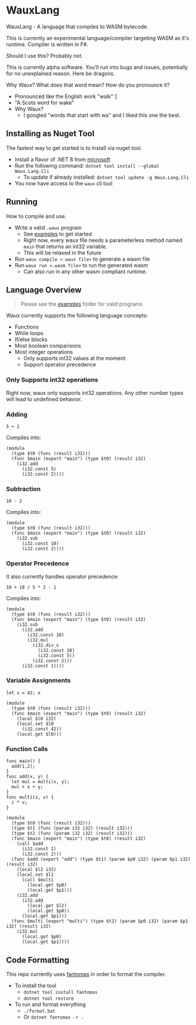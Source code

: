 # WauxLang

WauxLang - A language that compiles to WASM bytecode.

This is currently an experimental language/compiler targeting WASM as it's runtime. Compiler is written in F#.

Should I use this? Probably not.

This is currently alpha software. You'll run into bugs and issues, potentially for no unexplained reason. Here be dragons.

Why Waux? What does that word mean? How do you pronounce it?
  * Pronounced like the English work "walk" [1](https://www.collinsdictionary.com/us/dictionary/english/wauk)
  * "A Scots word for wake"
  * Why Waux?
    * I googled "words that start with wa" and I liked this one the best.

## Installing as Nuget Tool

The fastest way to get started is to install via nuget tool.

* Install a flavor of .NET 8 from [microsoft](https://dotnet.microsoft.com/en-us/download)
* Run the following command: `dotnet tool install --global Waux.Lang.Cli`
  * To update if already installed: `dotnet tool update -g Waux.Lang.Cli`
* You now have access to the `waux` cli tool

## Running

How to compile and use.

* Write a valid `.waux` program
  * See [examples](./examples/waux/) to get started
  * Right now, every waux file needs a parameterless method named `main` that returns an int32 variable.
  * This will be relaxed in the future
* Run `waux compile <.waux file>` to generate a wasm file
* Run `waux run <.wasm file>` to run the generated wasm
  * Can also run in any other wasm compliant runtime.

## Language Overview

> Please see the [examples](./examples/waux/) folder for valid programs

Waux currently supports the following language concepts:
* Functions
* While loops
* If/else blocks
* Most boolean comparisons
* Most integer operations
  * Only supports int32 values at the moment
  * Support operator precedence

### Only Supports int32 operations

Right now, waux only supports int32 operations. Any other number types will lead to undefined behavior.

### Adding

```
5 + 2
```

Compiles into:

```wat
(module
  (type $t0 (func (result i32)))
  (func $main (export "main") (type $t0) (result i32)
    (i32.add
      (i32.const 5)
      (i32.const 2))))
```

### Subtraction

`10 - 2`

Compiles into:

```wat
(module
  (type $t0 (func (result i32)))
  (func $main (export "main") (type $t0) (result i32)
    (i32.sub
      (i32.const 10)
      (i32.const 2))))
```

### Operator Precedence

It also currently handles operator precedence:

`10 + 10 / 5 * 2 - 1`

Compiles into:

```wat
(module
  (type $t0 (func (result i32)))
  (func $main (export "main") (type $t0) (result i32)
    (i32.sub
      (i32.add
        (i32.const 10)
        (i32.mul
          (i32.div_s
            (i32.const 10)
            (i32.const 5))
          (i32.const 2)))
      (i32.const 1))))
```

### Variable Assignments

`let x = 42; x`

```wat
(module
  (type $t0 (func (result i32)))
  (func $main (export "main") (type $t0) (result i32)
    (local $l0 i32)
    (local.set $l0
      (i32.const 42))
    (local.get $l0)))

```

### Function Calls

```
func main() { 
  add(1,2); 
}
func add(x, y) {
  let mul = multi(x, y);
  mul + x + y;
} 
func multi(z, v) {
  z * v; 
}
```

```wat
(module
  (type $t0 (func (result i32)))
  (type $t1 (func (param i32 i32) (result i32)))
  (type $t2 (func (param i32 i32) (result i32)))
  (func $main (export "main") (type $t0) (result i32)
    (call $add
      (i32.const 1)
      (i32.const 2)))
  (func $add (export "add") (type $t1) (param $p0 i32) (param $p1 i32) (result i32)
    (local $l2 i32)
    (local.set $l2
      (call $multi
        (local.get $p0)
        (local.get $p1)))
    (i32.add
      (i32.add
        (local.get $l2)
        (local.get $p0))
      (local.get $p1)))
  (func $multi (export "multi") (type $t2) (param $p0 i32) (param $p1 i32) (result i32)
    (i32.mul
      (local.get $p0)
      (local.get $p1))))
```

## Code Formatting

This repo currently uses [fantomas](https://fsprojects.github.io/fantomas/) in order to format the compiler.

* To install the tool
  * `dotnet tool install fantomas`
  * `dotnet tool restore`
* To run and format everything
  * `./format.bat`
  * Or `dotnet fantomas -r .`